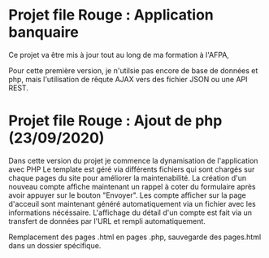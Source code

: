 # Projet file Rouge : Application banquaire

Ce projet va être mis à jour tout au long de ma formation à l'AFPA,

Pour cette première version, je n'utilsie pas encore de base de données et php, mais l'utilisation de rêqute AJAX vers des fichier JSON ou une API REST.

# Projet file Rouge : Ajout de php (23/09/2020)

Dans cette version du projet je commence la dynamisation de l'application avec PHP
Le template est géré via différents fichiers qui sont chargés sur chaque pages du site pour améliorer la maintenabilité.
La création d'un nouveau compte affiche maintenant un rappel à coter du formulaire après avoir appuyer sur le bouton "Envoyer".
Les compte afficher sur la page d'acceuil sont maintenant généré automatiquement via un fichier avec les informations nécéssaire.
L'affichage du détail d'un compte est fait via un transfert de données par l'URL et rempli automatiquement.

Remplacement des pages .html en pages .php, sauvegarde des pages.html dans un dossier spécifique.